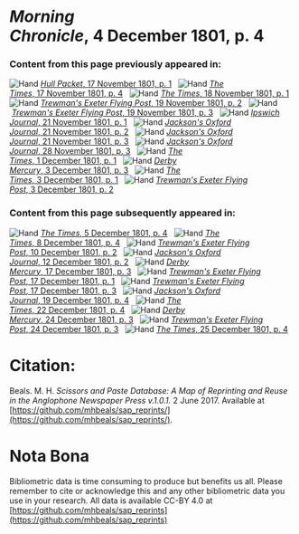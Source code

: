 # *Morning Chronicle*, 4 December 1801, p. 4  
  
### Content from this page previously appeared in:  
![Hand](http://scissorsandpaste.net/wp-content/uploads/2017/06/smallhandpointer.png) [*Hull Packet*, 17 November 1801, p. 1](https://mhbeals.github.io/sap_html/Hull-Packet/Hull-Packet-17-November-1801-p-1)  
![Hand](http://scissorsandpaste.net/wp-content/uploads/2017/06/smallhandpointer.png) [*The Times*, 17 November 1801, p. 4](https://mhbeals.github.io/sap_html/The-Times/The-Times-17-November-1801-p-4)  
![Hand](http://scissorsandpaste.net/wp-content/uploads/2017/06/smallhandpointer.png) [*The Times*, 18 November 1801, p. 1](https://mhbeals.github.io/sap_html/The-Times/The-Times-18-November-1801-p-1)  
![Hand](http://scissorsandpaste.net/wp-content/uploads/2017/06/smallhandpointer.png) [*Trewman's Exeter Flying Post*, 19 November 1801, p. 2](https://mhbeals.github.io/sap_html/Trewman's-Exeter-Flying-Post/Trewman's-Exeter-Flying-Post-19-November-1801-p-2)  
![Hand](http://scissorsandpaste.net/wp-content/uploads/2017/06/smallhandpointer.png) [*Trewman's Exeter Flying Post*, 19 November 1801, p. 3](https://mhbeals.github.io/sap_html/Trewman's-Exeter-Flying-Post/Trewman's-Exeter-Flying-Post-19-November-1801-p-3)  
![Hand](http://scissorsandpaste.net/wp-content/uploads/2017/06/smallhandpointer.png) [*Ipswich Journal*, 21 November 1801, p. 1](https://mhbeals.github.io/sap_html/Ipswich-Journal/Ipswich-Journal-21-November-1801-p-1)  
![Hand](http://scissorsandpaste.net/wp-content/uploads/2017/06/smallhandpointer.png) [*Jackson's Oxford Journal*, 21 November 1801, p. 2](https://mhbeals.github.io/sap_html/Jackson's-Oxford-Journal/Jackson's-Oxford-Journal-21-November-1801-p-2)  
![Hand](http://scissorsandpaste.net/wp-content/uploads/2017/06/smallhandpointer.png) [*Jackson's Oxford Journal*, 21 November 1801, p. 3](https://mhbeals.github.io/sap_html/Jackson's-Oxford-Journal/Jackson's-Oxford-Journal-21-November-1801-p-3)  
![Hand](http://scissorsandpaste.net/wp-content/uploads/2017/06/smallhandpointer.png) [*Jackson's Oxford Journal*, 28 November 1801, p. 3](https://mhbeals.github.io/sap_html/Jackson's-Oxford-Journal/Jackson's-Oxford-Journal-28-November-1801-p-3)  
![Hand](http://scissorsandpaste.net/wp-content/uploads/2017/06/smallhandpointer.png) [*The Times*, 1 December 1801, p. 1](https://mhbeals.github.io/sap_html/The-Times/The-Times-1-December-1801-p-1)  
![Hand](http://scissorsandpaste.net/wp-content/uploads/2017/06/smallhandpointer.png) [*Derby Mercury*, 3 December 1801, p. 3](https://mhbeals.github.io/sap_html/Derby-Mercury/Derby-Mercury-3-December-1801-p-3)  
![Hand](http://scissorsandpaste.net/wp-content/uploads/2017/06/smallhandpointer.png) [*The Times*, 3 December 1801, p. 1](https://mhbeals.github.io/sap_html/The-Times/The-Times-3-December-1801-p-1)  
![Hand](http://scissorsandpaste.net/wp-content/uploads/2017/06/smallhandpointer.png) [*Trewman's Exeter Flying Post*, 3 December 1801, p. 2](https://mhbeals.github.io/sap_html/Trewman's-Exeter-Flying-Post/Trewman's-Exeter-Flying-Post-3-December-1801-p-2)  
  
### Content from this page subsequently appeared in:  
![Hand](http://scissorsandpaste.net/wp-content/uploads/2017/06/smallhandpointer.png) [*The Times*, 5 December 1801, p. 4](https://mhbeals.github.io/sap_html/The-Times/The-Times-5-December-1801-p-4)  
![Hand](http://scissorsandpaste.net/wp-content/uploads/2017/06/smallhandpointer.png) [*The Times*, 8 December 1801, p. 4](https://mhbeals.github.io/sap_html/The-Times/The-Times-8-December-1801-p-4)  
![Hand](http://scissorsandpaste.net/wp-content/uploads/2017/06/smallhandpointer.png) [*Trewman's Exeter Flying Post*, 10 December 1801, p. 2](https://mhbeals.github.io/sap_html/Trewman's-Exeter-Flying-Post/Trewman's-Exeter-Flying-Post-10-December-1801-p-2)  
![Hand](http://scissorsandpaste.net/wp-content/uploads/2017/06/smallhandpointer.png) [*Jackson's Oxford Journal*, 12 December 1801, p. 2](https://mhbeals.github.io/sap_html/Jackson's-Oxford-Journal/Jackson's-Oxford-Journal-12-December-1801-p-2)  
![Hand](http://scissorsandpaste.net/wp-content/uploads/2017/06/smallhandpointer.png) [*Derby Mercury*, 17 December 1801, p. 3](https://mhbeals.github.io/sap_html/Derby-Mercury/Derby-Mercury-17-December-1801-p-3)  
![Hand](http://scissorsandpaste.net/wp-content/uploads/2017/06/smallhandpointer.png) [*Trewman's Exeter Flying Post*, 17 December 1801, p. 1](https://mhbeals.github.io/sap_html/Trewman's-Exeter-Flying-Post/Trewman's-Exeter-Flying-Post-17-December-1801-p-1)  
![Hand](http://scissorsandpaste.net/wp-content/uploads/2017/06/smallhandpointer.png) [*Trewman's Exeter Flying Post*, 17 December 1801, p. 3](https://mhbeals.github.io/sap_html/Trewman's-Exeter-Flying-Post/Trewman's-Exeter-Flying-Post-17-December-1801-p-3)  
![Hand](http://scissorsandpaste.net/wp-content/uploads/2017/06/smallhandpointer.png) [*Jackson's Oxford Journal*, 19 December 1801, p. 4](https://mhbeals.github.io/sap_html/Jackson's-Oxford-Journal/Jackson's-Oxford-Journal-19-December-1801-p-4)  
![Hand](http://scissorsandpaste.net/wp-content/uploads/2017/06/smallhandpointer.png) [*The Times*, 22 December 1801, p. 4](https://mhbeals.github.io/sap_html/The-Times/The-Times-22-December-1801-p-4)  
![Hand](http://scissorsandpaste.net/wp-content/uploads/2017/06/smallhandpointer.png) [*Derby Mercury*, 24 December 1801, p. 3](https://mhbeals.github.io/sap_html/Derby-Mercury/Derby-Mercury-24-December-1801-p-3)  
![Hand](http://scissorsandpaste.net/wp-content/uploads/2017/06/smallhandpointer.png) [*Trewman's Exeter Flying Post*, 24 December 1801, p. 3](https://mhbeals.github.io/sap_html/Trewman's-Exeter-Flying-Post/Trewman's-Exeter-Flying-Post-24-December-1801-p-3)  
![Hand](http://scissorsandpaste.net/wp-content/uploads/2017/06/smallhandpointer.png) [*The Times*, 25 December 1801, p. 4](https://mhbeals.github.io/sap_html/The-Times/The-Times-25-December-1801-p-4)  


# Citation: 

Beals. M. H. *Scissors and Paste Database: A Map of Reprinting and Reuse in the Anglophone Newspaper Press v.1.0.1.* 2 June 2017. Available at [https://github.com/mhbeals/sap_reprints/](https://github.com/mhbeals/sap_reprints/). 

# Nota Bona

Bibliometric data is time consuming to produce but benefits us all. Please remember to cite or acknowledge this and any other bibliometric data you use in your research. All data is available CC-BY 4.0 at [https://github.com/mhbeals/sap_reprints](https://github.com/mhbeals/sap_reprints)